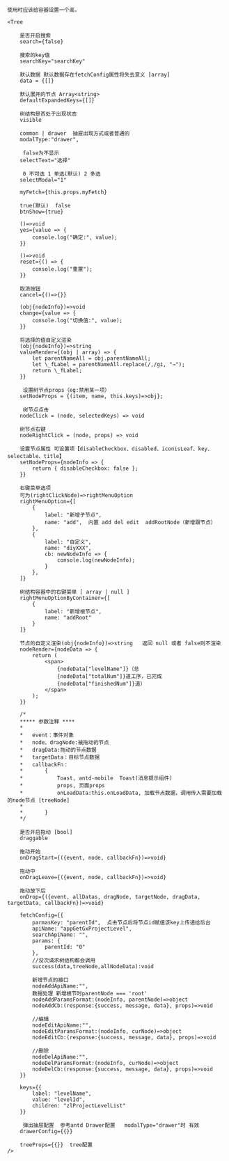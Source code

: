 
    使用时应该给容器设置一个高，

    <Tree

        是否开启搜索
        search={false}

        搜索的key值
        searchKey="searchKey"

        默认数据 默认数据存在fetchConfig属性将失去意义 [array]
        data = {[]}     

        默认展开的节点 Array<string>
        defaultExpandedKeys={[]}

        树结构是否处于出现状态
        visible   

        common | drawer  抽屉出现方式或者普通的
        modalType:"drawer",  

         false为不显示
        selectText="选择"  

         0 不可选 1 单选(默认) 2 多选 
        selectModal="1" 

        myFetch={this.props.myFetch}

        true(默认)  false
        btnShow={true}  

        ()=>void
        yes={value => {
            console.log("确定:", value);
        }}

        ()=>void
        reset={() => {
            console.log("重置");
        }}

        取消按钮
        cancel={()=>{}}

        (obj{nodeInfo})=>void
        change={value => {
            console.log("切换值:", value);
        }}

        将选择的值自定义渲染
        (obj{nodeInfo})=>string
        valueRender={(obj | array) => {
            let parentNameAll = obj.parentNameAll;
            let \_fLabel = parentNameAll.replace(/,/gi, "→");
            return \_fLabel;
        }}

         设置树节点props（eg:禁用某一项）
        setNodeProps = {(item, name, this.keys)=>obj};
        
         树节点点击
        nodeClick = (node, selectedKeys) => void

        树节点右键
        nodeRightClick = (node, props) => void
        
        设置节点属性 可设置项【disableCheckbox、disabled、iconisLeaf、key、selectable、title】
        setNodeProps={nodeInfo => {
            return { disableCheckbox: false };
        }}

        右键菜单选项
        可为(rightClickNode)=>rightMenuOption
        rightMenuOption={[
            {
                label: "新增子节点",
                name: "add",  内置 add del edit  addRootNode（新增跟节点） 
            },
            {
                label: "自定义",
                name: "diyXXX", 
                cb: newNodeInfo => {
                    console.log(newNodeInfo);
                }
            },
        ]}

        树结构容器中的右键菜单 [ array | null ]
        rightMenuOptionByContainer={[
            {
                label: "新增根节点",
                name: "addRoot"  
            }
        ]}

        节点的自定义渲染(obj{nodeInfo})=>string   返回 null 或者 false则不渲染
        nodeRender={nodeData => {
            return (
                <span>
                    {nodeData["levelName"]}（总
                    {nodeData["totalNum"]}道工序，已完成
                    {nodeData["finishedNum"]}道）
                </span>
            );
        }}

        /* 
        ***** 参数注释 ****
        *
        *   event：事件对象
        *   node、dragNode:被拖动的节点
        *   dragData:拖动的节点数据
        *   targetData：目标节点数据 
        *   callbackFn：
        *       {             
        *           Toast, antd-mobile  Toast(消息提示组件)        
        *           props, 页面props        
        *           onLoadData:this.onLoadData, 加载节点数据，调用传入需要加载的node节点 [treeNode]   
        *          
        *       }
        */

        是否开启拖动 [bool]
        draggable

        拖动开始
        onDragStart={({event, node, callbackFn})=>void}  

        拖动中
        onDragLeave={({event, node, callbackFn})=>void}  

        拖动放下后
        onDrop={({event, allDatas, dragNode, targetNode, dragData, targetData, callbackFn})=>void}  
        
        fetchConfig={{
            parmasKey: "parentId",  点击节点后将节点id赋值该key上传递给后台
            apiName: "appGetGxProjectLevel",
            searchApiName: "",
            params: {
                parentId: "0"
            },
            //没次请求树结构都会调用
            success(data,treeNode,allNodeData):void 

            新增节点的接口
            nodeAddApiName:"", 
            数据处理 新增根节时parentNode === 'root'
            nodeAddParamsFormat:(nodeInfo, parentNode)=>object  
            nodeAddCb:(response:{success, message, data}, props)=>void

            //编辑
            nodeEditApiName:"", 
            nodeEditParamsFormat:(nodeInfo, curNode)=>object
            nodeEditCb:(response:{success, message, data}, props)=>void

            //删除
            nodeDelApiName:"",
            nodeDelParamsFormat:(nodeInfo, curNode)=>object
            nodeDelCb:(response:{success, message, data}, props)=>void
        }}

        keys={{
            label: "levelName",
            value: "levelId",
            children: "zlProjectLevelList"
        }}

         弹出抽屉配置  参考antd Drawer配置   modalType="drawer"时 有效
        drawerConfig={{}}

        treeProps={{}}  tree配置
    />
